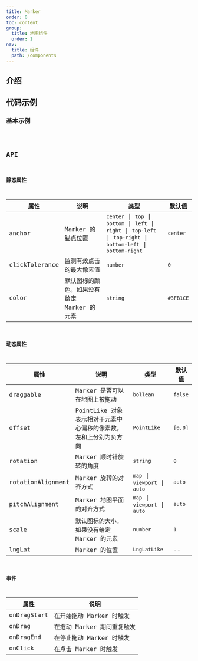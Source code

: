 ```yaml
---
title: Marker
order: 0
toc: content
group:
  title: 地图组件
  order: 1
nav:
  title: 组件
  path: /components
---
```


## 介绍

## 代码示例

### 基本示例

<code src="./demos/basic.tsx" />

## API

### 静态属性

| 属性 | 说明 | 类型 | 默认值 |
| --- | --- | --- | --- |
| anchor | Marker 的锚点位置 | `center` \| `top` \| `bottom` \| `left` \| `right` \| `top-left` \| `top-right` \| `bottom-left` \| `bottom-right` | `center` |
| clickTolerance | 监测有效点击的最大像素值 | `number` | `0` |
| color | 默认图标的颜色，如果没有给定 Marker 的元素 | `string` | `#3FB1CE` |

### 动态属性

| 属性 | 说明 | 类型 | 默认值 |
| --- | --- | --- | --- |
| draggable | Marker 是否可以在地图上被拖动 | `bollean` | `false` |
| offset | PointLike 对象表示相对于元素中心偏移的像素数，左和上分别为负方向 | `PointLike` | `[0,0]` |
| rotation | Marker 顺时针旋转的角度 | `string` | `0` |
| rotationAlignment | Marker 旋转的对齐方式 | `map` \| `viewport` \| `auto` | `auto` |
| pitchAlignment | Marker 地图平面的对齐方式 | `map` \| `viewport` \| `auto` | `auto` |
| scale | 默认图标的大小，如果没有给定 Marker 的元素 | `number` | `1` |
| lngLat | Marker 的位置 | `LngLatLike` | -- |

### 事件

| 属性        | 说明                       |
| ----------- | -------------------------- |
| onDragStart | 在开始拖动 Marker 时触发   |
| onDrag      | 在拖动 Marker 期间重复触发 |
| onDragEnd   | 在停止拖动 Marker 时触发   |
| onClick     | 在点击 Marker 时触发       |
